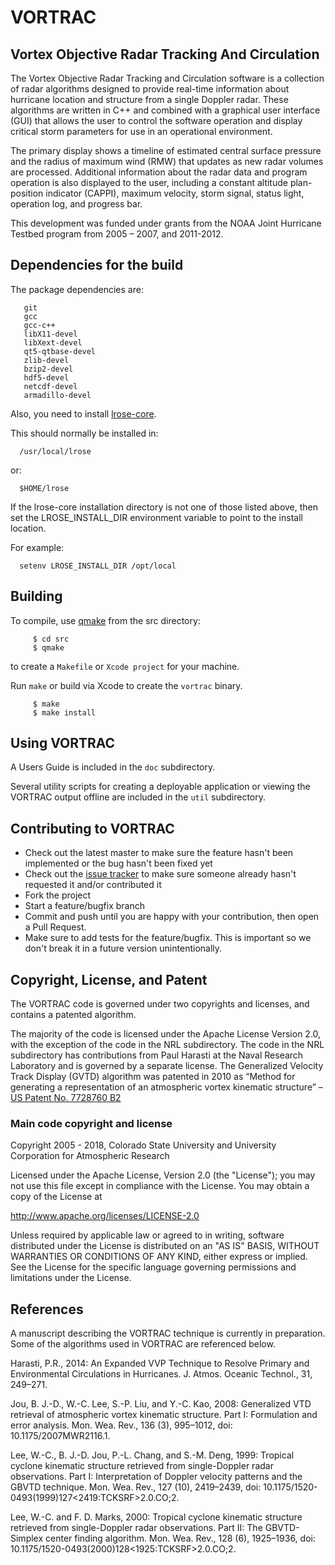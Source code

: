 # VORTRAC

## Vortex Objective Radar Tracking And Circulation

The Vortex Objective Radar Tracking and Circulation software is a collection of radar algorithms designed to provide real-time information about hurricane location and structure from a single Doppler radar.
These algorithms are written in C++ and combined with a graphical user interface (GUI) that allows the user to control the software operation and display critical storm parameters for use in an operational environment.

The primary display shows a timeline of estimated central surface pressure and the radius of maximum wind (RMW) that updates as new radar volumes are processed. Additional information about the radar data and program operation is also displayed to the user, including a constant altitude plan-position indicator (CAPPI), maximum velocity, storm signal, status light, operation log, and progress bar.

This development was funded under grants from the NOAA Joint Hurricane Testbed program from 2005 – 2007, and 2011-2012.

## Dependencies for the build

The package dependencies are:

```
   git
   gcc
   gcc-c++
   libX11-devel
   libXext-devel
   qt5-qtbase-devel
   zlib-devel
   bzip2-devel
   hdf5-devel
   netcdf-devel 
   armadillo-devel
```

Also, you need to install [lrose-core](https://github.com/NCAR/lrose-core).

This should normally be installed in:

```
  /usr/local/lrose
```

or:

```
  $HOME/lrose
```

If the lrose-core installation directory is not one of those listed above, then
set the LROSE_INSTALL_DIR environment variable to point to the install location.

For example:

```
  setenv LROSE_INSTALL_DIR /opt/local
```

## Building

To compile, use [qmake](http://qt.nokia.com/) from the src directory:

```   
     $ cd src
     $ qmake
```

to create a ```Makefile``` or ```Xcode project``` for your machine.

Run ```make``` or build via Xcode to create the ```vortrac``` binary.

```   
     $ make
     $ make install
```
## Using VORTRAC

A Users Guide is included in the `doc` subdirectory.

Several utility scripts for creating a deployable application or viewing the VORTRAC output offline are included in the `util` subdirectory.

## Contributing to VORTRAC

* Check out the latest master to make sure the feature hasn't been implemented or the bug hasn't been fixed yet
* Check out the [issue tracker](http://github.com/mmbell/vortrac/issues) to make sure someone already hasn't requested it and/or contributed it
* Fork the project
* Start a feature/bugfix branch
* Commit and push until you are happy with your contribution, then open a Pull Request.
* Make sure to add tests for the feature/bugfix. This is important so we don't break it in a future version unintentionally.

## Copyright, License, and Patent

The VORTRAC code is governed under two copyrights and licenses, and contains a patented algorithm.

The majority of the code is licensed under the Apache License Version 2.0, with the exception of the code in the NRL subdirectory.
The code in the NRL subdirectory has contributions from Paul Harasti at the Naval Research Laboratory and is governed by a separate license.
The Generalized Velocity Track Display (GVTD) algorithm was patented in 2010 as “Method for generating a representation of an atmospheric vortex kinematic structure” – [US Patent No. 7728760 B2](http://patft.uspto.gov/netacgi/nph-Parser?Sect1=PTO1&Sect2=HITOFF&d=PALL&p=1&u=%2Fnetahtml%2FPTO%2Fsrchnum.htm&r=1&f=G&l=50&s1=7,728,760.PN.&OS=PN/7,728,760&RS=PN/7,728,760)

### Main code copyright and license

Copyright 2005 - 2018, Colorado State University and University Corporation for Atmospheric Research

Licensed under the Apache License, Version 2.0 (the "License");
you may not use this file except in compliance with the License.
You may obtain a copy of the License at

http://www.apache.org/licenses/LICENSE-2.0

Unless required by applicable law or agreed to in writing, software
distributed under the License is distributed on an "AS IS" BASIS,
WITHOUT WARRANTIES OR CONDITIONS OF ANY KIND, either express or implied.
See the License for the specific language governing permissions and
limitations under the License.

## References

A manuscript describing the VORTRAC technique is currently in preparation.
Some of the algorithms used in VORTRAC are referenced below.

Harasti, P.R., 2014: An Expanded VVP Technique to Resolve Primary and Environmental Circulations in Hurricanes. J. Atmos. Oceanic Technol., 31, 249–271.

Jou, B. J.-D., W.-C. Lee, S.-P. Liu, and Y.-C. Kao, 2008: Generalized VTD retrieval of atmospheric vortex kinematic structure. Part I: Formulation and error analysis. Mon. Wea. Rev., 136 (3), 995–1012, doi: 10.1175/2007MWR2116.1.

Lee, W.-C., B. J.-D. Jou, P.-L. Chang, and S.-M. Deng, 1999: Tropical cyclone kinematic structure retrieved from single-Doppler radar observations. Part I: Interpretation of Doppler velocity patterns and the GBVTD technique. Mon. Wea. Rev., 127 (10), 2419–2439, doi: 10.1175/1520- 0493(1999)127<2419:TCKSRF>2.0.CO;2.

Lee, W.-C. and F. D. Marks, 2000: Tropical cyclone kinematic structure retrieved from single-Doppler radar observations. Part II: The GBVTD-Simplex center finding algorithm. Mon. Wea. Rev., 128 (6), 1925–1936, doi: 10.1175/1520-0493(2000)128<1925:TCKSRF>2.0.CO;2.
